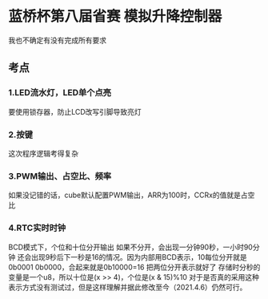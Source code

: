 # 蓝桥杯第八届省赛 模拟升降控制器

我也不确定有没有完成所有要求

## 考点
### 1.LED流水灯，LED单个点亮
要使用锁存器，防止LCD改写引脚导致亮灯
### 2.按键
这次程序逻辑考得复杂
### 3.PWM输出、占空比、频率
如果没记错的话，cube默认配置PWM输出，ARR为100时，CCRx的值就是占空比
### 4.RTC实时时钟
BCD模式下，个位和十位分开输出
如果不分开，会出现一分钟90秒，一小时90分钟
还会出现9秒后下一秒是16的情况。因为内部用BCD表示，10每位分开就是0b0001 0b0000，合起来就是0b10000=16
把两位分开表示就好了
存储时分秒的变量是一个u8，所以十位是(x >> 4)，个位是(x & 15)%10
对于是否真的采用这种表示方式没有测试过，但是这样理解并据此修改至今（2021.4.6）仍然可行。
